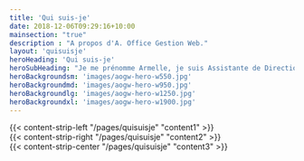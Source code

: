 ```yaml
---
title: 'Qui suis-je'
date: 2018-12-06T09:29:16+10:00
mainsection: "true"
description : "A propos d'A. Office Gestion Web."
layout: 'quisuisje'
heroHeading: 'Qui suis-je'
heroSubHeading: "Je me prénomme Armelle, je suis Assistante de Direction avec plus de 30 années d’expérience."
heroBackgroundsm: 'images/aogw-hero-w550.jpg'
heroBackgroundmd: 'images/aogw-hero-w950.jpg'
heroBackgroundlg: 'images/aogw-hero-w1250.jpg'
heroBackgroundxl: 'images/aogw-hero-w1900.jpg'
---
```


<div>
{{< content-strip-left "/pages/quisuisje" "content1" >}}
</div>
<div>
{{< content-strip-right "/pages/quisuisje" "content2" >}}
</div>
<div>
{{< content-strip-center "/pages/quisuisje" "content3" >}}
</div>
